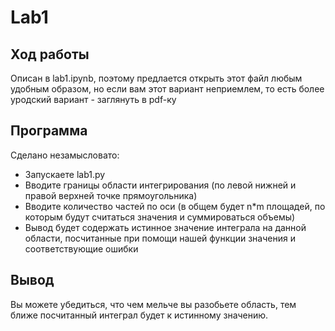 # Lab1
## Ход работы 
Описан в lab1.ipynb, поэтому предлается открыть этот файл любым удобным образом, но если вам этот вариант неприемлем, то есть более уродский вариант - заглянуть в pdf-ку
## Программа
Сделано незамысловато: 
 - Запускаете lab1.py
 - Вводите границы области интегрирования (по левой нижней и правой верхней точке прямоугольника)
 - Вводите количество частей по оси (в общем будет n*m площадей, по которым будут считаться значения и суммироваться объемы)
 - Вывод будет содержать истинное значение интеграла на данной области, посчитанные при помощи нашей функции значения и соответствующие ошибки
## Вывод
Вы можете убедиться, что чем мельче вы разобьете область, тем ближе посчитанный интеграл будет к истинному значению.